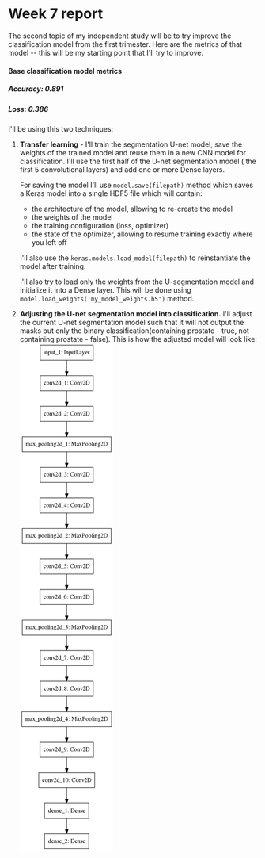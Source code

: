 # Week 7 report
The second topic of my independent study will be to try improve the classification model from the first trimester. Here are the metrics of that model -- this will be my starting point that I'll try to improve.

#### Base classification model metrics
##### Accuracy: **0.891**
##### Loss: **0.386** 

I'll be using this two techniques:

1. **Transfer learning** - I'll train the segmentation U-net model, save the weights of the trained model and reuse them in a new CNN model for classification. I'll use the first half of the U-net segmentation model ( the first 5 convolutional layers) and add one or more Dense layers.

    For saving the model I'll use `model.save(filepath)` method which saves a Keras model into a single HDF5 file which will contain:
    - the architecture of the model, allowing to re-create the model
    - the weights of the model
    - the training configuration (loss, optimizer)
    - the state of the optimizer, allowing to resume training exactly where you left off

    I'll also use the `keras.models.load_model(filepath)` to reinstantiate the model after training.

    I'll also try to load only the weights from the U-segmentation model and initialize it into a Dense layer. This will be done using `model.load_weights('my_model_weights.h5')` method. 

2. **Adjusting the U-net segmentation model into classification.**
    I'll adjust the current U-net segmentation model such that it will not output the masks but only the binary classification(containing prostate - true, not containing prostate - false). This is how the adjusted model will look like:
    ![](model1.png)


